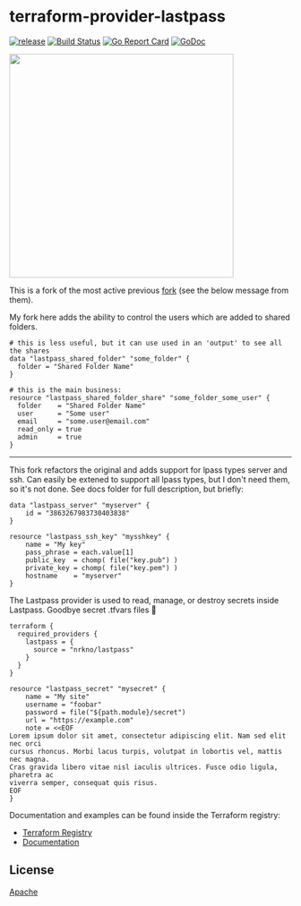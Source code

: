 # terraform-provider-lastpass 
[![release](https://img.shields.io/github/release/nrkno/terraform-provider-lastpass.svg?style=flat-square)](https://github.com/nrkno/terraform-provider-lastpass/releases/latest) [![Build Status](https://travis-ci.com/nrkno/terraform-provider-lastpass.svg?branch=master)](https://travis-ci.com/nrkno/terraform-provider-lastpass) [![Go Report Card](https://goreportcard.com/badge/github.com/nrkno/terraform-provider-lastpass)](https://goreportcard.com/report/github.com/nrkno/terraform-provider-lastpass) [![GoDoc](https://godoc.org/github.com/github.com/nrkno/terraform-provider-lastpass/lastpass?status.svg)](https://godoc.org/github.com/nrkno/terraform-provider-lastpass/lastpass)

<img src="https://cdn.rawgit.com/hashicorp/terraform-website/master/content/source/assets/images/logo-hashicorp.svg" width="400px">

This is a fork of the most active previous [fork](https://github.com/rezroo/terraform-provider-lastpass) (see the below message from them).

My fork here adds the ability to control the users which are added to shared folders.

```hcl
# this is less useful, but it can use used in an 'output' to see all the shares
data "lastpass_shared_folder" "some_folder" {
  folder = "Shared Folder Name"
}

# this is the main business:
resource "lastpass_shared_folder_share" "some_folder_some_user" {
  folder    = "Shared Folder Name"
  user      = "Some user"
  email     = "some.user@email.com"
  read_only = true
  admin     = true
}

```

<hr/>
This fork refactors the original and adds support for lpass types server and ssh. Can easily be extened to support all lpass types,
but I don't need them, so it's not done. See docs folder for full description, but briefly:

```hcl
data "lastpass_server" "myserver" {
    id = "3863267983730403838"
}

resource "lastpass_ssh_key" "mysshkey" {
    name = "My key"
    pass_phrase = each.value[1]
    public_key  = chomp( file("key.pub") )
    private_key = chomp( file("key.pem") )
    hostname    = "myserver"
}
```

The Lastpass provider is used to read, manage, or destroy secrets inside Lastpass. Goodbye secret .tfvars files 👋

```hcl
terraform {
  required_providers {
    lastpass = {
      source = "nrkno/lastpass"
    }
  }
}

resource "lastpass_secret" "mysecret" {
    name = "My site"
    username = "foobar"
    password = file("${path.module}/secret")
    url = "https://example.com"
    note = <<EOF
Lorem ipsum dolor sit amet, consectetur adipiscing elit. Nam sed elit nec orci
cursus rhoncus. Morbi lacus turpis, volutpat in lobortis vel, mattis nec magna.
Cras gravida libero vitae nisl iaculis ultrices. Fusce odio ligula, pharetra ac
viverra semper, consequat quis risus.
EOF
}

```

Documentation and examples can be found inside the Terraform registry:

- [Terraform Registry](https://registry.terraform.io/providers/nrkno/lastpass/latest)
- [Documentation](https://registry.terraform.io/providers/nrkno/lastpass/latest/docs)
 
## License

[Apache](LICENSE)
